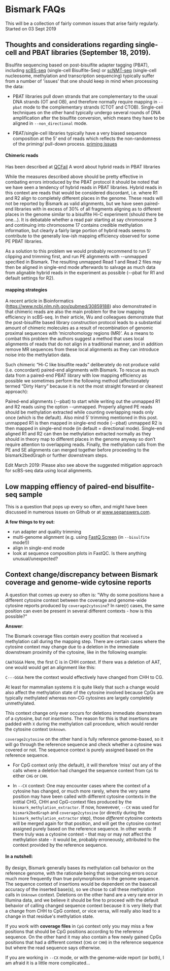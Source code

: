 # Bismark FAQs

This will be a collection of fairly common issues that arise fairly regularly. Started on 03 Sept 2019

## Thoughts and considerations regarding single-cell and PBAT libraries (September 18, 2019).

Bisulfite sequencing based on post-bisulfite adapter tagging (PBAT), including [scBS-seq](https://www.nature.com/articles/nmeth.3035) (single-cell Bisulfite-Seq) or [scNMT-seq](https://www.nature.com/articles/s41467-018-03149-4) (single-cell nucleosome, methylation and transcription sequencing) typically suffer from a number of 'issues' that one should keep in mind when processing the data:

- PBAT libraries pull down strands that are complementary to the usual DNA strands (OT and OB), and therefore normally require mapping in `--pbat` mode to the complementary strands (CTOT and CTOB). Single-cell techniques on the other hand typically undergo several rounds of DNA amplification after the bisulfite conversion, which means they have to be aligned in `--non_directional` mode.

- PBAT/single-cell libraries typically have a very biased sequence composition at the 5' end of reads which reflects the non-randomness of the priming/ pull-down process. 
[priming issues](https://sequencing.qcfail.com/articles/mispriming-in-pbat-libraries-causes-methylation-bias-and-poor-mapping-efficiencies/)

#### Chimeric reads

Has been described at [QCFail](https://sequencing.qcfail.com/articles/pbat-libraries-may-generate-chimaeric-read-pairs/)
A word about hybrid reads in PBAT libraries

While the measures described above should be pretty effective in combating errors introduced by the PBAT protocol it should be noted that we have seen a tendency of hybrid reads in PBAT libraries. Hybrid reads in this context are reads that would be considered discordant, i.e. where R1 and R2 align to completely different places in the genome. These reads will not be reported by Bismark as valid alignments, but we have seen paired-end libraries with in excess of 30% of all fragments aligning as to different places in the genome similar to a bisulfite Hi-C experiment (should there be one…). It is debatable whether a read pair starting at say chromosome 3 and continuing into chromosome 17 contains credible methylation information, but clearly a fairly large portion of hybrid reads seems to contribute to the generally low-ish mapping efficiency observed for some PE PBAT libraries.

As a solution to this problem we would probably recommend to run 5′ clipping and trimming first, and run PE alignments with  --unmapped specified in Bismark. The resulting unmapped Read 1 and Read 2 files may then be aligned in single-end mode afterwards to salvage as much data from alignable hybrid reads in the experiment as possible (--pbat for R1 and default settings for R2).

#### mapping strategies

A recent article in Bioinformatics (https://www.ncbi.nlm.nih.gov/pubmed/30859188) also demonstrated in that chimeric reads are also the main problem for the low mapping efficiency in scBS-seq. In their article, Wu and colleagues demonstrate that the post-bisulfite based library construction protocol leads to a substantial amount of chimeric molecules as a result of recombination of genomic proximal sequences with ‘microhomology regions (MR)’. As a means to combat this problem the authors suggest a method that uses local alignments of reads that do not align in a traditional manner, and in addition remove MR sequences from these local alignments as they can introduce noise into the methylation data.


Such chimeric “Hi-C like bisulfite reads” deliberately do not produce valid (i.e. concordant) paired-end alignments with Bismark. To rescue as much data from a paired-end PBAT library with low mapping efficiency as possible we sometimes perform the following method (affectionately termed “Dirty Harry” because it is not the most straight forward or cleanest approach):

Paired-end alignments (--pbat) to start while writing out the unmapped R1 and R2 reads using the option --unmapped. Properly aligned PE reads should be methylation extracted while counting overlapping reads only once (which is the default). Also mind 5′ trimming mentioned in this post.
unmapped R1 is then mapped in single-end mode (--pbat)
unmapped R2 is then mapped in single-end mode (in default = directional mode).
Single-end aligned R1 and R2 can then be methylation extracted normally as they should in theory map to different places in the genome anyway so don’t require attention to overlapping reads. Finally, the methylation calls from the PE and SE alignments can merged together before proceeding to the bismark2bedGraph or further downstream steps.

 

Edit March 2019: Please also see above the suggested mitigation approach for scBS-seq data using local alignments.

## Low mapping effiency of paired-end bisulfite-seq sample

This is a question that pops up every so often, and might have been discussed in numerous issues on Github or at www.seqanswers.com. 

**A few things to try out:**

- run adapter and quality trimming
- multi-genome alignment (e.g. using [FastQ Screen](https://www.bioinformatics.babraham.ac.uk/projects/fastq_screen/) (in `--bisulfite` mode!))
- align in single-end mode
- look at sequence composition plots in FastQC. Is there anything unusual/unexpected?



## Context change/discrepancy between Bismark coverage and genome-wide cytosine reports

A question that comes up every so often is: "Why do some positions have a different cytosine context between the coverage 
and genome-wide cytosine reports produced by `coverage2cytosine`? In rare(r) cases, the same position can even be present 
in several different contexts - how is this possible?"

**Answer**:

The Bismark coverage files contain every position that received a methylation call during the mapping step. There are certain 
cases where the cytosine context may change due to a deletion in the immediate downstream proximity of the cytosine, like in the following example:

`CAATGGGA` Here, the first C is in CHH context. If there was a deletion of AAT, one would would get an alignment like this:

`C---GGGA` here the context would effectively have changed from CHH to CG. 

At least for mammalian systems it is quite likely that such a change would also affect the methylation state of the cytosine involved 
 because CpGs are typically methylated whereas non-CG cytosines are largely completely unmethylated.

This context change only ever occurs for deletions immediate downstream of a cytosine, but *not insertions*. The reason for this is
that insertions are padded with `X` during the methylation call procedure, which would render the cytosine context `Unknown`.

`coverage2cytosine` on the other hand is fully reference genome-based, so it will go through the reference sequence
and check whether a cytosine was covered or not. The sequence context is purely assigned based on the reference sequence.

* For CpG context only (the default), it will therefore ‘miss’ out any of the calls where a deletion had changed the sequence
context from `CpG` to either `CHG` or `CHH`.

*  In `--CX` context: One may encounter cases where the context of a cytosine has changed, or much more rarely, where the very same position 
may have been called with different cytosine contexts in the intitial CHG, CHH and CpG-context files produced by the `bismark_methylation_extractor`.
If now, howevever, `--CX` was used for `bismark2bedGraph`
and `coverage2cytosine` (or directly during the `bismark_methylation_extractor` step), those *different* cytosine contexts will be merged 
again for that position, and will get the cytosine context assigned purely based on the reference sequence. In other words: If there truly 
was a cytosine context - that may or may not affect the methylation state - it would be, probably erroneously, attributed to the context 
provided by the reference sequence.




#### In a nutshell:

By design, Bismark generally bases its methylation call behavior on the reference genome, with the rationale being that
sequencing errors occur much more frequently than true polymorphisms in the genome sequence. The sequence context of insertions
would be dependent on the basecall accuracy of the inserted base(s), so we chose to call these methylation calls in `Unknown` context.
Deletions on the other hand are a very rare error in Illumina data, and we believe it should be fine to proceed with the default behavior
of calling changed sequence context because it is very likely that a change from CHH to CpG context, or vice versa, will really
also lead to a change in that residue's methylation state. 


If you work with **coverage files** in `CpG` context only you may miss a few positions that should be CpG positions according to
the reference sequence. On the other hand it may also contain a few newly gained CpGs positions that had a different context 
(`CHG` or `CHH`) in the reference sequence but where the read sequence says otherwise.

If you are working in `--CX` mode, or with the genome-wide report (or both), I am afraid it is a little more complicated...

